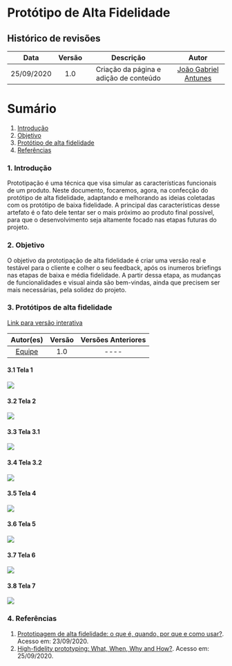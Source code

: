 # **Protótipo de Alta Fidelidade**

## Histórico de revisões

|Data|Versão|Descrição|Autor|
|:---:|:---:|:---:|:---:|
|25/09/2020|1.0|Criação da página e adição de conteúdo |[João Gabriel Antunes](https://github.com/flyerjohn)|

# **Sumário**

1. [Introdução](#1-introdução)
2. [Objetivo](#2-objetivo)
3. [Protótipo de alta fidelidade](#3-prototipo-de-alta-fidelidade)
4. [Referências](#4-referências)


### 1. **Introdução**
Prototipação é uma técnica que visa simular as características funcionais de um produto. Neste documento, focaremos, agora, na confecção do protótipo de alta fidelidade, adaptando e melhorando as ideias coletadas com os protótipo de baixa fidelidade. A principal das características desse artefato é o fato dele tentar ser o mais próximo ao produto final possível, para que o desenvolvimento seja altamente focado nas etapas futuras do projeto.


### 2. **Objetivo**

O objetivo da prototipação de alta fidelidade é criar uma versão real e testável para o cliente e colher o seu feedback, após os inumeros briefings nas etapas de baixa e média fidelidade. A partir dessa etapa, as mudanças de funcionalidades e visual ainda são bem-vindas, ainda que precisem ser mais necessárias, pela solidez do projeto.

### 3. **Protótipos de alta fidelidade**
[Link para versão interativa](https://xd.adobe.com/view/d07357d6-f19a-4ba4-6fd8-17e4fc7f6c93-a642/?fullscreen&hints=off)

|Autor(es)|Versão|Versões Anteriores|
:------:|:------:|:-------:
|[Equipe](https://github.com/ArqDsw/2020.1_G6_Pomo)| 1.0 | ----

#### 3.1 Tela 1
![](../../img/prototipo/alta/tela1.png)

#### 3.2 Tela 2
![](../../img/prototipo/alta/tela2.png)

#### 3.3 Tela 3.1
![](../../img/prototipo/alta/tela3.1.png)

#### 3.4 Tela 3.2
![](../../img/prototipo/alta/tela3.2.png)

#### 3.5 Tela 4
![](../../img/prototipo/alta/tela4.png)

#### 3.6 Tela 5
![](../../img/prototipo/alta/tela5.png)

#### 3.7 Tela 6
![](../../img/prototipo/alta/tela6.png)

#### 3.8 Tela 7
![](../../img/prototipo/alta/tela7.png)

### 4. **Referências**
1. [Prototipagem de alta fidelidade: o que é, quando, por que e como usar?](https://medium.com/somos-tera/prototipagem-de-alta-fidelidade-635d745b662b). Acesso em: 23/09/2020.
2. [High-fidelity prototyping: What, When, Why and How?](https://blog.prototypr.io/high-fidelity-prototyping-what-when-why-and-how-f5bbde6a7fd4). Acesso em: 25/09/2020.